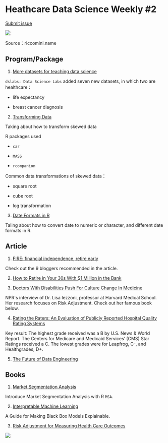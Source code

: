 # Heathcare Data Science Weekly #2

[Submit issue](https://github.com/youcc/weekly-en/issues)


![](https://riccomini.name/assets/images/2019-07-29-future-data-engineering/mathilda-khoo-HLA3TAFQuQs-unsplash.jpg)

Source：riccomini.name


## Program/Package

1. [More datasets for teaching data science](https://simplystatistics.org/2019/07/19/more-datasets-for-teaching-data-science-the-expanded-dslabs-package/) 

`dslabs: Data Science Labs` added seven new datasets, in which two are healthcare：  

* life expectancy 

* breast cancer diagnosis 

2. [Transforming Data](https://rcompanion.org/handbook/I_12.html)

Taking about how to transform skewed data

R packages used

* `car`

* `MASS`

* `rcompanion`

Common data transformations of skewed data：

* square root

* cube root

* log transformation

3. [Date Formats in R](https://www.r-bloggers.com/date-formats-in-r/)

Taling about how to convert date to numeric or character, and different date formats in R. 


## Article

1. [FIRE: financial independence, retire early](https://www.forbes.com/sites/ryanderousseau/2019/08/13/this-father-retired-when-his-child-was-15-months-old-and-just-two-years-after-hearing-about-fire/#7028995f3ccb) 

Check out the 9 bloggers recommended in the article. 

2. [How to Retire in Your 30s With $1 Million in the Bank](https://www.nytimes.com/2018/09/01/style/fire-financial-independence-retire-early.html?_ga=2.193903405.1876490956.1566697081-70259365.1566697081) 


3. [Doctors With Disabilities Push For Culture Change In Medicine](https://www.npr.org/sections/health-shots/2018/08/06/635414552/doctors-with-disabilities-push-for-culture-change-in-medicine?utm_campaign=storyshare&utm_source=twitter.com&utm_medium=social) 

NPR's interview of Dr. Lisa Iezzoni, professor at Harvard Medical School. Her research focuses on Risk Adjustment. Check out her famous book below. 

4. [Rating the Raters: An Evaluation of Publicly Reported Hospital Quality Rating Systems](https://catalyst.nejm.org/evaluation-hospital-quality-rating-systems/) 

Key result: The highest grade received was a B by U.S. News & World Report. The Centers for Medicare and Medicaid Services’ (CMS) Star Ratings received a C. The lowest grades were for Leapfrog, C-, and Healthgrades, D+. 

5. [The Future of Data Engineering](https://riccomini.name/future-data-engineering?utm_medium=email&utm_source=topic+optin&utm_campaign=awareness&utm_content=20190814+data+nl&mkt_tok=eyJpIjoiTVRsa1lUWmpOamd5TmpObSIsInQiOiJTY1FiYzRSWXFxcXJMWlJwZjZcL21seUVUS24wQUZ4UU53TWVVTllLTHJDVENRVWRkam1IR1ZLM0hwb2NyZGVcL0lZXC85aXRsSFVOcENOVTJoSzJaTGJMZE80QXBRbVFsdDJGb2tYRHpvVHh4UFNtclwvWExqXC83ZXdZUGVrcEd0ZTZUIn0%3D)



## Books

1. [Market Segmentation Analysis](http://www.marketsegmentationanalysis.org/) 

Introduce Market Segmentation Analysis with R `MSA`.

2. [Interpretable Machine Learning](https://christophm.github.io/interpretable-ml-book/)

A Guide for Making Black Box Models Explainable.

3. [Risk Adjustment for Measuring Health Care Outcomes](https://books.google.com/books/about/Risk_Adjustment_for_Measuring_Health_Car.html?id=-UQ8oAEACAAJ)

![](https://images-na.ssl-images-amazon.com/images/I/51DNyK9IVNL._SX358_BO1,204,203,200_.jpg)
